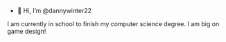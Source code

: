 - 👋 Hi, I’m @dannywinter22

I am currently in school to finish my computer science degree.
I am big on game design!

<!---
dannywinter22/dannywinter22 is a ✨ special ✨ repository because its `README.md` (this file) appears on your GitHub profile.
You can click the Preview link to take a look at your changes.
--->
